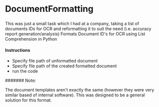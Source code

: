 # DocumentFormatting

###
This was just a small task which I had at a company, taking a list of documents IDs for OCR and reformatting it to suit the need (i.e. accuracy report generation/analysis)
Formats Document ID's for OCR using List Comprehension in Python

#### Instructions

- Specify file path of unformatted document
- Specify file path of the created formatted document
- run the code

####### Note: 

The document templates aren't exactly the same (however they were very similar based of internal software). 
This was designed to be a general solution for this format.
